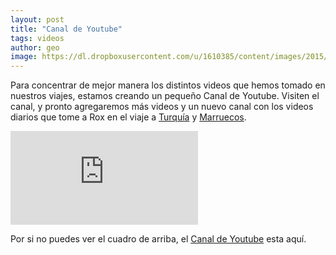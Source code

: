 ```yaml
---
layout: post
title: "Canal de Youtube"
tags: videos
author: geo
image: https://dl.dropboxusercontent.com/u/1610385/content/images/2015/03/vid.jpg
---
```

Para concentrar de mejor manera los distintos videos que hemos tomado en nuestros viajes, estamos creando un pequeño Canal de Youtube. Visiten el canal, y pronto agregaremos más videos y un nuevo canal con los videos diarios que tome a Rox en el viaje a [Turquía](/tag/turquia) y [Marruecos](/tag/marruecos).

<div class="embed-responsive embed-responsive-16by9">
<iframe class="embed-responsive-item" src="https://www.youtube.com/embed/videoseries?list=PLeedmGY8zVnDrluDHR6JG4otmwbThu8QV" frameborder="0" allowfullscreen></iframe>
</div>

Por si no puedes ver el cuadro de arriba, el  <a href="https://www.youtube.com/playlist?list=PLeedmGY8zVnDrluDHR6JG4otmwbThu8QV" data-proofer-ignore>Canal de Youtube</a> esta aquí.